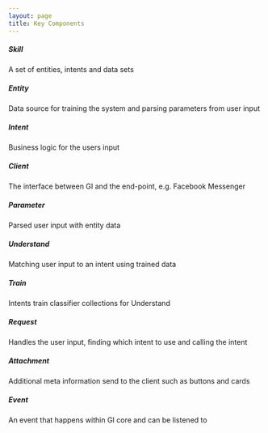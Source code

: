 ```yaml
---
layout: page
title: Key Components
---
```


##### Skill
A set of entities, intents and data sets

##### Entity
Data source for training the system and parsing parameters from user input

##### Intent
Business logic for the users input

##### Client
The interface between GI and the end-point, e.g. Facebook Messenger

##### Parameter
Parsed user input with entity data

##### Understand
Matching user input to an intent using trained data

##### Train
Intents train classifier collections for Understand

##### Request
Handles the user input, finding which intent to use and calling the intent

##### Attachment
Additional meta information send to the client such as buttons and cards

##### Event
An event that happens within GI core and can be listened to